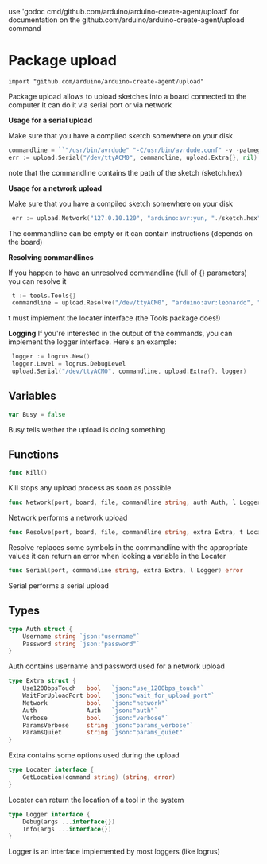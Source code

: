 use 'godoc cmd/github.com/arduino/arduino-create-agent/upload' for documentation on the github.com/arduino/arduino-create-agent/upload command 

Package upload
=====================

    import "github.com/arduino/arduino-create-agent/upload"

Package upload allows to upload sketches into a board connected to the
computer It can do it via serial port or via network

**Usage for a serial upload**

Make sure that you have a compiled sketch somewhere on your disk

```go
commandline = ``"/usr/bin/avrdude" "-C/usr/bin/avrdude.conf" -v -patmega32u4 -cavr109 -P/dev/ttyACM0 -b57600 -D "-Uflash:w:./sketch.hex:i"``
err := upload.Serial("/dev/ttyACM0", commandline, upload.Extra{}, nil)
```

note that the commandline contains the path of the sketch (sketch.hex)

**Usage for a network upload**

Make sure that you have a compiled sketch somewhere on your disk

```go
 err := upload.Network("127.0.10.120", "arduino:avr:yun, "./sketch.hex", "", upload.Auth{}, nil)
```

The commandline can be empty or it can contain instructions (depends on the
board)

**Resolving commandlines**

If you happen to have an unresolved commandline (full of {} parameters) you can
resolve it

```go
 t := tools.Tools{}
 commandline = upload.Resolve("/dev/ttyACM0", "arduino:avr:leonardo", "./sketch.hex", commandline, upload.Extra{}, t)
 ```

t must implement the locater interface (the Tools package does!)

**Logging** If you're interested in the output of the commands, you can
implement the logger interface. Here's an example:

```go
 logger := logrus.New()
 logger.Level = logrus.DebugLevel
 upload.Serial("/dev/ttyACM0", commandline, upload.Extra{}, logger)
 ```



Variables
---------


```go
var Busy = false
```
Busy tells wether the upload is doing something

Functions
---------


```go
func Kill()
```

Kill stops any upload process as soon as possible


```go
func Network(port, board, file, commandline string, auth Auth, l Logger) error
```

Network performs a network upload


```go
func Resolve(port, board, file, commandline string, extra Extra, t Locater) (string, error)
```

Resolve replaces some symbols in the commandline with the appropriate values it
can return an error when looking a variable in the Locater


```go
func Serial(port, commandline string, extra Extra, l Logger) error
```

Serial performs a serial upload

Types
-----


```go
type Auth struct {
    Username string `json:"username"`
    Password string `json:"password"`
}
```
Auth contains username and password used for a network upload


```go
type Extra struct {
    Use1200bpsTouch   bool   `json:"use_1200bps_touch"`
    WaitForUploadPort bool   `json:"wait_for_upload_port"`
    Network           bool   `json:"network"`
    Auth              Auth   `json:"auth"`
    Verbose           bool   `json:"verbose"`
    ParamsVerbose     string `json:"params_verbose"`
    ParamsQuiet       string `json:"params_quiet"`
}
```
Extra contains some options used during the upload


```go
type Locater interface {
    GetLocation(command string) (string, error)
}
```
Locater can return the location of a tool in the system


```go
type Logger interface {
    Debug(args ...interface{})
    Info(args ...interface{})
}
```
Logger is an interface implemented by most loggers (like logrus)


